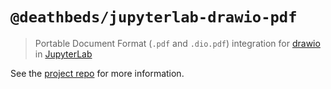 # `@deathbeds/jupyterlab-drawio-pdf`

> Portable Document Format (`.pdf` and `.dio.pdf`) integration for [drawio](https://www.diagrams.net) in [JupyterLab](https://github.com/jupyterlab/jupyterlab)

See the [project repo](https://github.com/deathbeds/jupyterlab-drawio) for more information.
